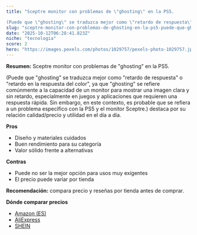 ```yaml
---
title: "Sceptre monitor con problemas de \"ghosting\" en la PS5. 

(Puede que \"ghosting\" se traduzca mejor como \"retardo de respuesta\" o \"retardo en la respuesta del color\", ya que \"ghosting\" se refiere comúnmente a la capacidad de un monitor para mostrar una imagen clara y sin retardo, especialmente en juegos y aplicaciones que requieren una respuesta rápida. Sin embargo, en este contexto, es probable que se refiera a un problema específico con la PS5 y el monitor Sceptre.)"
slug: "sceptre-monitor-con-problemas-de-ghosting-en-la-ps5-puede-que-ghosting-se-traduz"
date: "2025-10-12T06:28:41.823Z"
niche: "tecnologia"
score: 2
hero: "https://images.pexels.com/photos/1029757/pexels-photo-1029757.jpeg?auto=compress&cs=tinysrgb&fit=crop&h=627&w=1200&auto=compress&cs=tinysrgb&w=1200&h=675&fit=crop"
---
```


**Resumen:** Sceptre monitor con problemas de "ghosting" en la PS5. 

(Puede que "ghosting" se traduzca mejor como "retardo de respuesta" o "retardo en la respuesta del color", ya que "ghosting" se refiere comúnmente a la capacidad de un monitor para mostrar una imagen clara y sin retardo, especialmente en juegos y aplicaciones que requieren una respuesta rápida. Sin embargo, en este contexto, es probable que se refiera a un problema específico con la PS5 y el monitor Sceptre.) destaca por su relación calidad/precio y utilidad en el día a día.

**Pros**
- Diseño y materiales cuidados
- Buen rendimiento para su categoría
- Valor sólido frente a alternativas

**Contras**
- Puede no ser la mejor opción para usos muy exigentes
- El precio puede variar por tienda

**Recomendación:** compara precio y reseñas por tienda antes de comprar.

**Dónde comparar precios**
- [Amazon (ES)](https://www.amazon.es/s?k=Sceptre%20monitor%20con%20problemas%20de%20%22ghosting%22%20en%20la%20PS5.%20%0A%0A(Puede%20que%20%22ghosting%22%20se%20traduzca%20mejor%20como%20%22retardo%20de%20respuesta%22%20o%20%22retardo%20en%20la%20respuesta%20del%20color%22%2C%20ya%20que%20%22ghosting%22%20se%20refiere%20com%C3%BAnmente%20a%20la%20capacidad%20de%20un%20monitor%20para%20mostrar%20una%20imagen%20clara%20y%20sin%20retardo%2C%20especialmente%20en%20juegos%20y%20aplicaciones%20que%20requieren%20una%20respuesta%20r%C3%A1pida.%20Sin%20embargo%2C%20en%20este%20contexto%2C%20es%20probable%20que%20se%20refiera%20a%20un%20problema%20espec%C3%ADfico%20con%20la%20PS5%20y%20el%20monitor%20Sceptre.)&tag=teknovashop25-21)
- [AliExpress](https://www.aliexpress.com/wholesale?SearchText=Sceptre%20monitor%20con%20problemas%20de%20%22ghosting%22%20en%20la%20PS5.%20%0A%0A(Puede%20que%20%22ghosting%22%20se%20traduzca%20mejor%20como%20%22retardo%20de%20respuesta%22%20o%20%22retardo%20en%20la%20respuesta%20del%20color%22%2C%20ya%20que%20%22ghosting%22%20se%20refiere%20com%C3%BAnmente%20a%20la%20capacidad%20de%20un%20monitor%20para%20mostrar%20una%20imagen%20clara%20y%20sin%20retardo%2C%20especialmente%20en%20juegos%20y%20aplicaciones%20que%20requieren%20una%20respuesta%20r%C3%A1pida.%20Sin%20embargo%2C%20en%20este%20contexto%2C%20es%20probable%20que%20se%20refiera%20a%20un%20problema%20espec%C3%ADfico%20con%20la%20PS5%20y%20el%20monitor%20Sceptre.))
- [SHEIN](https://www.shein.com/pdsearch/Sceptre%20monitor%20con%20problemas%20de%20%22ghosting%22%20en%20la%20PS5.%20%0A%0A(Puede%20que%20%22ghosting%22%20se%20traduzca%20mejor%20como%20%22retardo%20de%20respuesta%22%20o%20%22retardo%20en%20la%20respuesta%20del%20color%22%2C%20ya%20que%20%22ghosting%22%20se%20refiere%20com%C3%BAnmente%20a%20la%20capacidad%20de%20un%20monitor%20para%20mostrar%20una%20imagen%20clara%20y%20sin%20retardo%2C%20especialmente%20en%20juegos%20y%20aplicaciones%20que%20requieren%20una%20respuesta%20r%C3%A1pida.%20Sin%20embargo%2C%20en%20este%20contexto%2C%20es%20probable%20que%20se%20refiera%20a%20un%20problema%20espec%C3%ADfico%20con%20la%20PS5%20y%20el%20monitor%20Sceptre.))